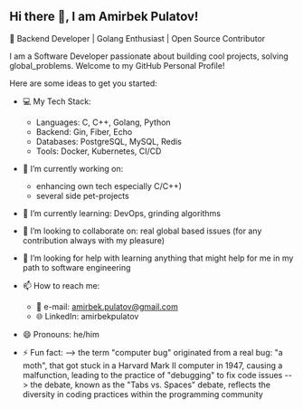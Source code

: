 ## Hi there 👋, I am Amirbek Pulatov!

🚀 Backend Developer | Golang Enthusiast | Open Source Contributor

I am a Software Developer passionate about building cool projects, solving global_problems. Welcome to my GitHub Personal Profile!

Here are some ideas to get you started:

- 💻 My Tech Stack:
  - Languages: C, C++, Golang, Python
  - Backend: Gin, Fiber, Echo
  - Databases: PostgreSQL, MySQL, Redis
  - Tools: Docker, Kubernetes, CI/CD

- 🔭 I’m currently working on:
  - enhancing own tech especially C/C++)
  - several side pet-projects

- 🌱 I’m currently learning: DevOps, grinding algorithms

- 👯 I’m looking to collaborate on: real global based issues (for any contribution always with my pleasure)
  
- 🤔 I’m looking for help with learning anything that might help for me in my path to software engineering

- 📫 How to reach me:
  - 📧 e-mail: amirbek.pulatov@gmail.com
  - 🌐 LinkedIn: amirbekpulatov

- 😄 Pronouns: he/him

- ⚡ Fun fact:
--> the term "computer bug" originated from a real bug: "a moth", that got stuck in a Harvard Mark II computer in 1947, causing a malfunction, leading to the practice of "debugging" to fix code issues
--> the debate, known as the "Tabs vs. Spaces" debate, reflects the diversity in coding practices within the programming community
